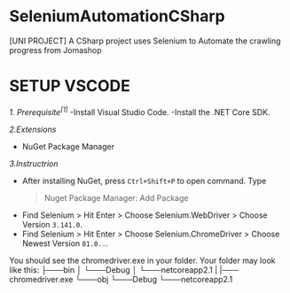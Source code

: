 # SeleniumAutomationCSharp
[UNI PROJECT] A CSharp project uses Selenium to Automate the crawling progress from Jomashop

# SETUP VSCODE

*1. Prerequisite<sup>[1]</sup>*
  -Install Visual Studio Code.
  -Install the .NET Core SDK.
  
 *2.Extensions*
  - NuGet Package Manager
 
 *3.Instructrion*
  - After installing NuGet, press ```Ctrl+Shift+P``` to open command. Type
      > Nuget Package Manager: Add Package
  - Find Selenium > Hit Enter > Choose Selenium.WebDriver > Choose Version ```3.141.0```.
  - Find Selenium > Hit Enter > Choose Selenium.ChromeDriver > Choose Newest Version ```81.0..```.
 
 You should see the chromedriver.exe in your folder. Your folder may look like this: 
 ├───bin
│   └───Debug
│       └───netcoreapp2.1
|           |─── chromedriver.exe
└───obj
    └───Debug
        └───netcoreapp2.1
